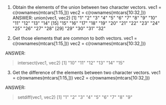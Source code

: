 1. Obtain the elements of the union between two character vectors.
vec1 = c(rownames(mtcars[1:15,]))
vec2 = c(rownames(mtcars[10:32,]))
ANSWER:
union(vec1, vec2)
 [1] "1"  "2"  "3"  "4"  "5"  "6"  "7"  "8"  "9"  "10" "11" "12" "13" "14"
[15] "15" "16" "17" "18" "19" "20" "21" "22" "23" "24" "25" "26" "27" "28"
[29] "29" "30" "31" "32"

2. Get those elements that are common to both vectors.
vec1 = c(rownames(mtcars[1:15,]))
vec2 = c(rownames(mtcars[10:32,]))

ANSWER: 
> intersect(vec1, vec2)
[1] "10" "11" "12" "13" "14" "15"

3. Get the difference of the elements between two character vectors.
vec1 = c(rownames(mtcars[1:15,]))
vec2 = c(rownames(mtcars[10:32,]))

ANSWER:
> setdiff(vec1, vec2)
[1] "1" "2" "3" "4" "5" "6" "7" "8" "9"

